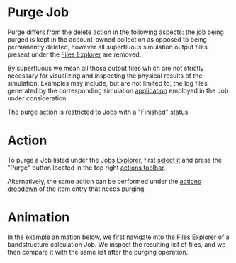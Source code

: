 # Purge Job

Purge differs from the [delete action](/entities-general/actions/delete.md) in the following aspects: the job being purged is kept in the account-owned collection as opposed to being permanently deleted, however all superfluous simulation output files present under the [Files Explorer](/files/ui/explorer.md) are removed. 

By superfluous we mean all those output files which are not strictly necessary for visualizing and inspecting the physical results of the simulation. Examples may include, but are not limited to, the log files generated by the corresponding simulation [application](/applications/overview.md) employed in the Job under consideration.

The purge action is restricted to Jobs with a ["Finished" status](../status.md).

# Action

To purge a Job listed under the [Jobs Explorer](../ui/explorer.md), first [select it](/entities-general/actions/select.md) and press the "Purge" button <i class="zmdi zmdi-card-off zmdi-hc-border"></i> located in the top right [actions toolbar](/entities-general/ui/explorer.md#actions-toolbar).

Alternatively, the same action can be performed under the [actions dropdown](/entities-general/ui/explorer.md#actions-dropdown) of the item entry that needs purging.

# Animation

In the example animation below, we first navigate into the [Files Explorer](/files/ui/explorer.md) of a bandstructure calculation Job. We inspect the resulting list of files, and we then compare it with the same list after the purging operation. 
